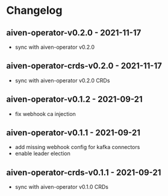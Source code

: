 # Changelog

## aiven-operator-v0.2.0 - 2021-11-17
* sync with aiven-operator v0.2.0

## aiven-operator-crds-v0.2.0 - 2021-11-17
* sync with aiven-operator v0.2.0 CRDs

## aiven-operator-v0.1.2 - 2021-09-21
* fix webhook ca injection

## aiven-operator-v0.1.1 - 2021-09-21
* add missing webhook config for kafka connectors
* enable leader election

## aiven-operator-crds-v0.1.1 - 2021-09-21
* sync with aiven-operator v0.1.0 CRDs
